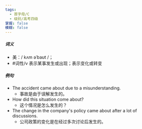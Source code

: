 ```yaml
---
tags:
  - 首字母/C
  - 级别/高考四级
掌握: false
模糊: false
---
```

##### 词义
- 美：/ kʌm əˈbaʊt /；
- #词性/v  表示某事发生或出现；表示变化或转变
##### 例句
- The accident came about due to a misunderstanding.
	- 事故是由于误解发生的。
- How did this situation come about?
	- 这个情况是怎么发生的？
- The change in the company's policy came about after a lot of discussions.
	- 公司政策的变化是在经过多次讨论后发生的。
